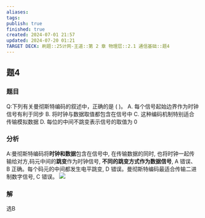 ```yaml
---
aliases: 
tags: 
publish: true
finished: true
created: 2024-07-01 21:57
updated: 2024-07-20 01:21
TARGET DECK: 刷题::25计网-王道::第 2 章 物理层::2.1 通信基础::题4
---
```


## 题4
### 题目
Q:下列有关曼彻斯特编码的叙述中，正确的是 ( )。
A. 每个信号起始边界作为时钟信号有利于同步
B. 将时钟与数据取值都包含在信号中
C. 这种编码机制特别适合传输模拟数据
D. 每位的中间不跳变表示信号的取值为 0
### 分析
A:曼彻斯特编码将**时钟和数据**包含在信号中, 在传输数据的同时, 也将时钟一起传输给对方,码元中间的**跳变**作为时钟信号, **不同的跳变方式作为数据信号**, A 错误、B 正确。每个码元的中间都发生电平跳变, $\mathrm{D}$ 错误。曼彻斯特编码最适合传输二进制数字信号, $\mathrm{C}$ 错误。
![](https://img.hwenyi.tech/202407200121013.webp)
### 解
选B
